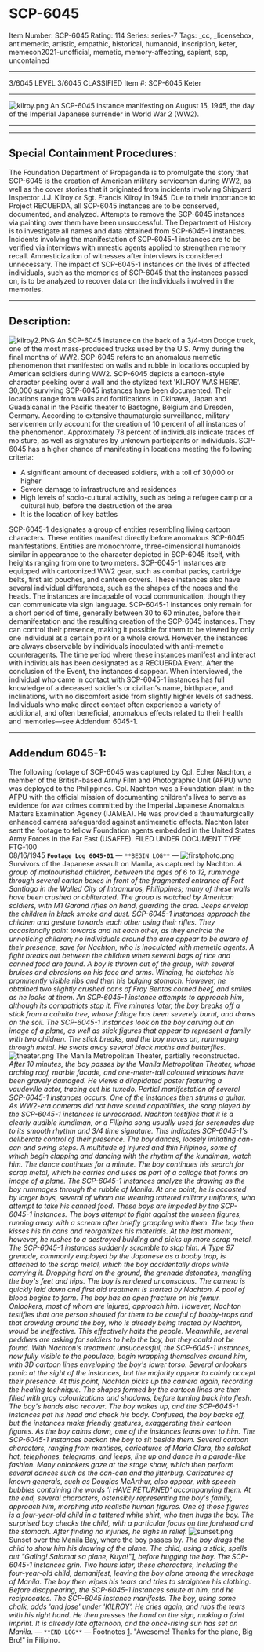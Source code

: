 # SCP-6045
Item Number: SCP-6045
Rating: 114
Series: series-7
Tags: _cc, _licensebox, antimemetic, artistic, empathic, historical, humanoid, inscription, keter, memecon2021-unofficial, memetic, memory-affecting, sapient, scp, uncontained

---

3/6045 LEVEL 3/6045
CLASSIFIED
Item #: SCP-6045
Keter
* * *
![kilroy.png](https://scp-wiki.wdfiles.com/local--files/scp-6045/kilroy.png)
An SCP-6045 instance manifesting on August 15, 1945, the day of the Imperial Japanese surrender in World War 2 (WW2).
* * *
* * *
## **Special Containment Procedures:**
The Foundation Department of Propaganda is to promulgate the story that SCP-6045 is the creation of American military servicemen during WW2, as well as the cover stories that it originated from incidents involving Shipyard Inspector J.J. Kilroy or Sgt. Francis Kilroy in 1945.
Due to their importance to Project RECUERDA, all SCP-6045 instances are to be conserved, documented, and analyzed. Attempts to remove the SCP-6045 instances via painting over them have been unsuccessful. The Department of History is to investigate all names and data obtained from SCP-6045-1 instances.
Incidents involving the manifestation of SCP-6045-1 instances are to be verified via interviews with mnestic agents applied to strengthen memory recall.
Amnesticization of witnesses after interviews is considered unnecessary.
The impact of SCP-6045-1 instances on the lives of affected individuals, such as the memories of SCP-6045 that the instances passed on, is to be analyzed to recover data on the individuals involved in the memories.
* * *
## **Description:**
![kilroy2.PNG](https://scp-wiki.wdfiles.com/local--files/scp-6045/kilroy2.PNG)
An SCP-6045 instance on the back of a 3/4-ton Dodge truck, one of the most mass-produced trucks used by the U.S. Army during the final months of WW2.
SCP-6045 refers to an anomalous memetic phenomenon that manifested on walls and rubble in locations occupied by American soldiers during WW2. SCP-6045 depicts a cartoon-style character peeking over a wall and the stylized text 'KILROY WAS HERE'.
30,000 surviving SCP-6045 instances have been documented. Their locations range from walls and fortifications in Okinawa, Japan and Guadalcanal in the Pacific theater to Bastogne, Belgium and Dresden, Germany.
According to extensive thaumaturgic surveillance, military servicemen only account for the creation of 10 percent of all instances of the phenomenon.
Approximately 78 percent of individuals indicate traces of moisture, as well as signatures by unknown participants or individuals.
SCP-6045 has a higher chance of manifesting in locations meeting the following criteria:
  * A significant amount of deceased soldiers, with a toll of 30,000 or higher
  * Severe damage to infrastructure and residences
  * High levels of socio-cultural activity, such as being a refugee camp or a cultural hub, before the destruction of the area
  * It is the location of key battles

SCP-6045-1 designates a group of entities resembling living cartoon characters. These entities manifest directly before anomalous SCP-6045 manifestations. Entities are monochrome, three-dimensional humanoids similar in appearance to the character depicted in SCP-6045 itself, with heights ranging from one to two meters.
SCP-6045-1 instances are equipped with cartoonized WW2 gear, such as combat packs, cartridge belts, first aid pouches, and canteen covers. These instances also have several individual differences, such as the shapes of the noses and the heads. The instances are incapable of vocal communication, though they can communicate via sign language.
SCP-6045-1 instances only remain for a short period of time, generally between 30 to 60 minutes, before their demanifestation and the resulting creation of the SCP-6045 instances. They can control their presence, making it possible for them to be viewed by only one individual at a certain point or a whole crowd.
However, the instances are always observable by individuals inoculated with anti-memetic counteragents.
The time period where these instances manifest and interact with individuals has been designated as a RECUERDA Event. After the conclusion of the Event, the instances disappear.
When interviewed, the individual who came in contact with SCP-6045-1 instances has full knowledge of a deceased soldier's or civilian's name, birthplace, and inclinations, with no discomfort aside from slightly higher levels of sadness.
Individuals who make direct contact often experience a variety of additional, and often beneficial, anomalous effects related to their health and memories—see Addendum 6045-1.
* * *
## **Addendum 6045-1:**
The following footage of SCP-6045 was captured by Cpl. Echer Nachton, a member of the British-based Army Film and Photographic Unit (AFPU) who was deployed to the Philippines. Cpl. Nachton was a Foundation plant in the AFPU with the official mission of documenting children's lives to serve as evidence for war crimes committed by the Imperial Japanese Anomalous Matters Examination Agency (IJAMEA). He was provided a thaumaturgically enhanced camera safeguarded against antimemetic effects.
Nachton later sent the footage to fellow Foundation agents embedded in the United States Army Forces in the Far East (USAFFE).
FILED UNDER DOCUMENT TYPE FTG-100  
08/16/1945
**`Footage Log 6045-01`**
— `**BEGIN LOG**` —
![firstphoto.png](https://scp-wiki.wdfiles.com/local--files/scp-6045/firstphoto.png)
Survivors of the Japanese assault on Manila, as captured by Nachton.
_A group of malnourished children, between the ages of 6 to 12, rummage through several carton boxes in front of the fragmented entrance of Fort Santiago in the Walled City of Intramuros, Philippines; many of these walls have been crushed or obliterated. The group is watched by American soldiers, with M1 Garand rifles on hand, guarding the area. Jeeps envelop the children in black smoke and dust._
_SCP-6045-1 instances approach the children and gesture towards each other using their rifles. They occasionally point towards and hit each other, as they encircle the unnoticing children; no individuals around the area appear to be aware of their presence, save for Nachton, who is inoculated with memetic agents._
_A fight breaks out between the children when several bags of rice and canned food are found. A boy is thrown out of the group, with several bruises and abrasions on his face and arms. Wincing, he clutches his prominently visible ribs and then his bulging stomach. However, he obtained two slightly crushed cans of Fray Bentos corned beef, and smiles as he looks at them. An SCP-6045-1 instance attempts to approach him, although its compatriots stop it._
_Five minutes later, the boy breaks off a stick from a caimito tree, whose foliage has been severely burnt, and draws on the soil. The SCP-6045-1 instances look on the boy carving out an image of a plane, as well as stick figures that appear to represent a family with two children._
_The stick breaks, and the boy moves on, rummaging through metal. He swats away several black moths and butterflies._
![theater.png](https://scp-wiki.wdfiles.com/local--files/scp-6045/theater.png)
The Manila Metropolitan Theater, partially reconstructed.
_After 10 minutes, the boy passes by the Manila Metropolitan Theater, whose arching roof, marble facade, and one-meter-tall coloured windows have been gravely damaged. He views a dilapidated poster featuring a vaudeville actor, tracing out his tuxedo._
_Partial manifestation of several SCP-6045-1 instances occurs. One of the instances then strums a guitar. As WW2-era cameras did not have sound capabilities, the song played by the SCP-6045-1 instances is unrecorded. Nachton testifies that it is a clearly audible kundiman, or a Filipino song usually used for serenades due to its smooth rhythm and 3/4 time signature. This indicates SCP-6045-1's deliberate control of their presence._
_The boy dances, loosely imitating can-can and swing steps. A multitude of injured and thin Filipinos, some of which begin clapping and dancing with the rhythm of the kundiman, watch him. The dance continues for a minute._
_The boy continues his search for scrap metal, which he carries and uses as part of a collage that forms an image of a plane. The SCP-6045-1 instances analyze the drawing as the boy rummages through the rubble of Manila. At one point, he is accosted by larger boys, several of whom are wearing tattered military uniforms, who attempt to take his canned food. These boys are impeded by the SCP-6045-1 instances. The boys attempt to fight against the unseen figures, running away with a scream after briefly grappling with them._
_The boy then kisses his tin cans and reorganizes his materials. At the last moment, however, he rushes to a destroyed building and picks up more scrap metal. The SCP-6045-1 instances suddenly scramble to stop him._
_A Type 97 grenade, commonly employed by the Japanese as a booby trap, is attached to the scrap metal, which the boy accidentally drops while carrying it. Dropping hard on the ground, the grenade detonates, mangling the boy's feet and hips. The boy is rendered unconscious. The camera is quickly laid down and first aid treatment is started by Nachton._
_A pool of blood begins to form. The boy has an open fracture on his femur. Onlookers, most of whom are injured, approach him. However, Nachton testifies that one person shouted for them to be careful of booby-traps and that crowding around the boy, who is already being treated by Nachton, would be ineffective. This effectively halts the people. Meanwhile, several peddlers are asking for soldiers to help the boy, but they could not be found._
_With Nachton's treatment unsuccessful, the SCP-6045-1 instances, now fully visible to the populace, begin wrapping themselves around him, with 3D cartoon lines enveloping the boy's lower torso. Several onlookers panic at the sight of the instances, but the majority appear to calmly accept their presence. At this point, Nachton picks up the camera again, recording the healing technique. The shapes formed by the cartoon lines are then filled with gray colourizations and shadows, before turning back into flesh. The boy's hands also recover._
_The boy wakes up, and the SCP-6045-1 instances pat his head and check his body. Confused, the boy backs off, but the instances make friendly gestures, exaggerating their cartoon figures. As the boy calms down, one of the instances leans over to him._
_The SCP-6045-1 instances beckon the boy to sit beside them. Several cartoon characters, ranging from mantises, caricatures of Maria Clara, the salakot hat, telephones, telegrams, and jeeps, line up and dance in a parade-like fashion. Many onlookers gaze at the stage show, which then perform several dances such as the can-can and the jitterbug. Caricatures of known generals, such as Douglas McArthur, also appear, with speech bubbles containing the words 'I HAVE RETURNED' accompanying them._
_At the end, several characters, ostensibly representing the boy's family, approach him, morphing into realistic human figures. One of those figures is a four-year-old child in a tattered white shirt, who then hugs the boy. The surprised boy checks the child, with a particular focus on the forehead and the stomach. After finding no injuries, he sighs in relief._
![sunset.png](https://scp-wiki.wdfiles.com/local--files/scp-6045/sunset.png)
Sunset over the Manila Bay, where the boy passes by.
_The boy drags the child to show him his drawing of the plane. The child, using a stick, spells out "Galing! Salamat sa plane, Kuya!"[1](javascript:;), before hugging the boy. The SCP-6045-1 instances grin._
_Two hours later, these characters, including the four-year-old child, demanifest, leaving the boy alone among the wreckage of Manila. The boy then wipes his tears and tries to straighten his clothing. Before disappearing, the SCP-6045-1 instances salute at him, and he reciprocates._
_The SCP-6045 instance manifests. The boy, using some chalk, adds 'and jose' under 'KILROY'. He cries again, and rubs the tears with his right hand. He then presses the hand on the sign, making a faint imprint._
_It is already late afternoon, and the once-rising sun has set on Manila._
— `**END LOG**` —
Footnotes
[1](javascript:;). "Awesome! Thanks for the plane, Big Bro!" in Filipino.